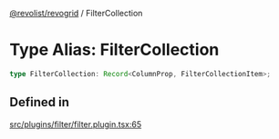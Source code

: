 [@revolist/revogrid](README.md) / FilterCollection

# Type Alias: FilterCollection

```ts
type FilterCollection: Record<ColumnProp, FilterCollectionItem>;
```

## Defined in

[src/plugins/filter/filter.plugin.tsx:65](https://github.com/revolist/revogrid/blob/479ecce95b25b0761395add7477e34a6fe066174/src/plugins/filter/filter.plugin.tsx#L65)
